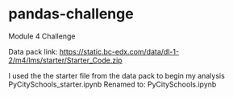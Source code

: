 # pandas-challenge
Module 4 Challenge

Data pack link: https://static.bc-edx.com/data/dl-1-2/m4/lms/starter/Starter_Code.zip

I used the the starter file from the data pack to begin my analysis
    PyCitySchools_starter.ipynb
    Renamed to: PyCitySchools.ipynb

